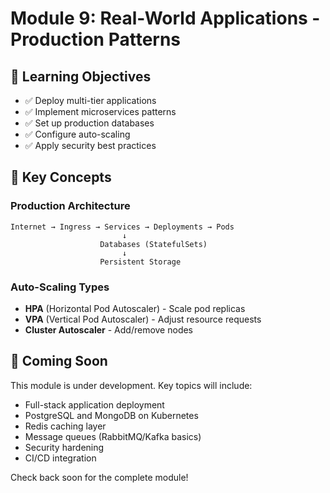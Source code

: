 # Module 9: Real-World Applications - Production Patterns

## 🎯 Learning Objectives

- ✅ Deploy multi-tier applications
- ✅ Implement microservices patterns
- ✅ Set up production databases
- ✅ Configure auto-scaling
- ✅ Apply security best practices

## 📖 Key Concepts

### Production Architecture
```
Internet → Ingress → Services → Deployments → Pods
                         ↓
                    Databases (StatefulSets)
                         ↓
                    Persistent Storage
```

### Auto-Scaling Types
- **HPA** (Horizontal Pod Autoscaler) - Scale pod replicas
- **VPA** (Vertical Pod Autoscaler) - Adjust resource requests
- **Cluster Autoscaler** - Add/remove nodes

## 🚀 Coming Soon

This module is under development. Key topics will include:
- Full-stack application deployment
- PostgreSQL and MongoDB on Kubernetes
- Redis caching layer
- Message queues (RabbitMQ/Kafka basics)
- Security hardening
- CI/CD integration

Check back soon for the complete module!
